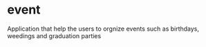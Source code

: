 # event

Application that help the users to orgnize events such as birthdays, weedings and graduation parties 
